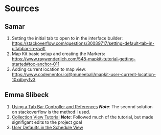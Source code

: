 #  Sources

## Samar
1. Setting the initial tab to open to in the interface builder: https://stackoverflow.com/questions/30039717/setting-default-tab-in-uitabbar-in-swift
2. Map Kit basic setup and creating the Markers: https://www.raywenderlich.com/548-mapkit-tutorial-getting-started#toc-anchor-011
3. Adding current location to map view: https://www.codementor.io/@muneebali/mapkit-user-current-location-10xdbyy1v3

## Emma Slibeck
1. [Using a Tab Bar Controller and References](https://stackoverflow.com/questions/37241684/use-storyboard-references-while-retaining-icons-text-for-tab-bar-controller)
*__Note__*: The second solution on stackoverflow is the method I used. 
2. [Collection View Tutorial](https://www.raywenderlich.com/9334-uicollectionview-tutorial-getting-started)
*__Note__*: Followed much of the tutorial, but made signifigant edits to the project goal
3. [User Defaults in the Schedule View](https://www.hackingwithswift.com/example-code/system/how-to-load-and-save-a-struct-in-userdefaults-using-codable)
